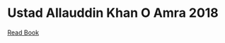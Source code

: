 # Ustad Allauddin Khan O Amra 2018

<a href="https://github.com/allauddinkhan/allauddinkhan.github.io/blob/master/Ustad_allauddin_khan_o_amra_2018.pdf">Read Book</a> 
